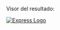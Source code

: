 Visor del resultado: 

[![Express Logo](https://i.cloudup.com/zfY6lL7eFa-3000x3000.png)](http://expressjs.com/)
